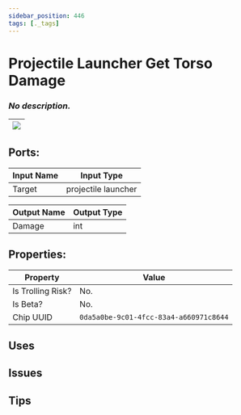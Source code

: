 ```yaml
---
sidebar_position: 446
tags: [._tags]
---
```


# Projectile Launcher Get Torso Damage


### *No description.*

| ![](https://images-ext-2.discordapp.net/external/MPmIaQzlEPmgGWlgi-WxBBXt0Bjv_zWPkg1y1f_sy3s/https/www.recroomcircuits.com/image/circuit/absolute-value?width=206&height=108) |
|-----|

## Ports:

| Input Name | Input Type |
|-----------|-----------|
| Target | projectile launcher |

| Output Name | Output Type |
|-----------|-----------|
| Damage | int |

## Properties:

| Property  | Value |
|-------------------|-----------|
| Is Trolling Risk? | No. |
| Is Beta? | No. |
| Chip UUID | `0da5a0be-9c01-4fcc-83a4-a660971c8644` |

## Uses

## Issues

## Tips